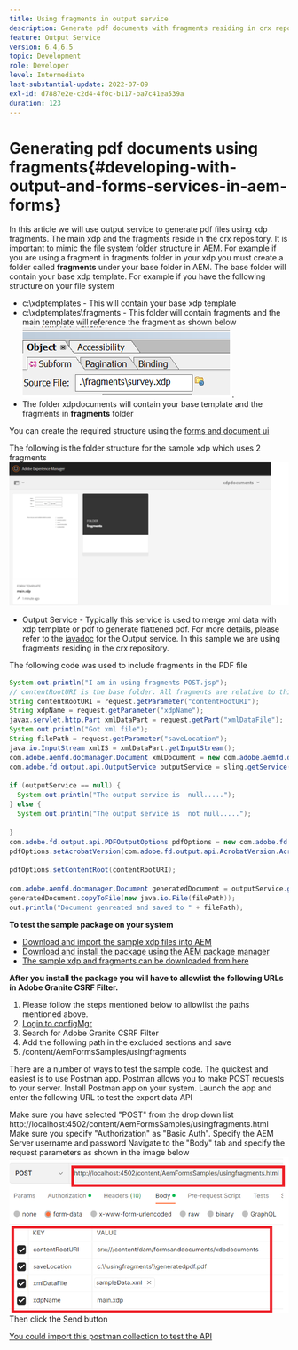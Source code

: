 ```yaml
---
title: Using fragments in output service
description: Generate pdf documents with fragments residing in crx repository
feature: Output Service
version: 6.4,6.5
topic: Development
role: Developer
level: Intermediate
last-substantial-update: 2022-07-09
exl-id: d7887e2e-c2d4-4f0c-b117-ba7c41ea539a
duration: 123
---
```

# Generating pdf documents using fragments{#developing-with-output-and-forms-services-in-aem-forms}


In this article we will use output service to generate pdf files using xdp fragments. The main xdp and the fragments reside in the crx repository. It is important to mimic the file system folder structure in AEM. For example if you are using a fragment in fragments folder in your xdp you must create a folder called **fragments** under your base folder in AEM. The base folder will contain your base xdp template. For example if you have the following structure on your file system
*  c:\xdptemplates - This will contain your base xdp template
* c:\xdptemplates\fragments - This folder will contain fragments and the main template will reference the fragment as shown below
![fragment-xdp](assets/survey-fragment.png).
* The folder xdpdocuments will contain your base template and the fragments in **fragments** folder

You can create the required structure using the [forms and document ui](http://localhost:4502/aem/forms.html/content/dam/formsanddocuments)

The following is the folder structure for the sample xdp which uses 2 fragments
![forms&document](assets/fragment-folder-structure-ui.png)


* Output Service - Typically this service is used to merge xml data with xdp template or pdf to generate flattened pdf. For more details, please refer to the [javadoc](https://helpx.adobe.com/experience-manager/6-5/forms/javadocs/index.html?com/adobe/fd/output/api/OutputService.html) for the Output service. In this sample we are using fragments residing in the crx repository. 


The following code was used to include fragments in the PDF file

```java
System.out.println("I am in using fragments POST.jsp");
// contentRootURI is the base folder. All fragments are relative to this folder
String contentRootURI = request.getParameter("contentRootURI");
String xdpName = request.getParameter("xdpName");
javax.servlet.http.Part xmlDataPart = request.getPart("xmlDataFile");
System.out.println("Got xml file");
String filePath = request.getParameter("saveLocation");
java.io.InputStream xmlIS = xmlDataPart.getInputStream();
com.adobe.aemfd.docmanager.Document xmlDocument = new com.adobe.aemfd.docmanager.Document(xmlIS);
com.adobe.fd.output.api.OutputService outputService = sling.getService(com.adobe.fd.output.api.OutputService.class);

if (outputService == null) {
  System.out.println("The output service is  null.....");
} else {
  System.out.println("The output service is  not null.....");

}
com.adobe.fd.output.api.PDFOutputOptions pdfOptions = new com.adobe.fd.output.api.PDFOutputOptions();
pdfOptions.setAcrobatVersion(com.adobe.fd.output.api.AcrobatVersion.Acrobat_11);

pdfOptions.setContentRoot(contentRootURI);

com.adobe.aemfd.docmanager.Document generatedDocument = outputService.generatePDFOutput(xdpName, xmlDocument, pdfOptions);
generatedDocument.copyToFile(new java.io.File(filePath));
out.println("Document genreated and saved to " + filePath);
```

**To test the sample package on your system**

* [Download and import the sample xdp files into AEM](assets/xdp-templates-fragments.zip)
* [Download and install the package using the AEM package manager](assets/using-fragments-assets.zip)
* [The sample xdp and fragments can be downloaded from here](assets/xdptemplates.zip)

**After you install the package you will have to allowlist the following URLs in Adobe Granite CSRF Filter.**

1. Please follow the steps mentioned below to allowlist the paths mentioned above.
1. [Login to configMgr](http://localhost:4502/system/console/configMgr)
1. Search for Adobe Granite CSRF Filter
1. Add the following path in the excluded sections and save
1. /content/AemFormsSamples/usingfragments

There are a number of ways to test the sample code. The quickest and easiest is to use Postman app. Postman allows you to make POST requests to your server. Install Postman app on your system. 
Launch the app and enter the following URL to test the export data API

Make sure you have selected "POST" from the drop down list
http://localhost:4502/content/AemFormsSamples/usingfragments.html
Make sure you specify "Authorization" as "Basic Auth". Specify the AEM Server username and password
Navigate to the "Body" tab and specify the request parameters as shown in the image below
![export](assets/using-fragment-postman.png)
Then click the Send button

[You could import this postman collection to test the API](assets/usingfragments.postman_collection.json)
